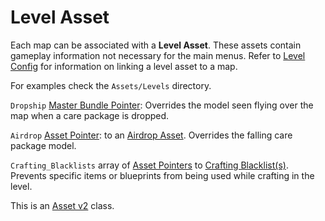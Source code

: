 Level Asset
===========

Each map can be associated with a **Level Asset**. These assets contain gameplay information not necessary for the main menus. Refer to [Level Config](LevelConfig.md) for information on linking a level asset to a map.

For examples check the `Assets/Levels` directory.

`Dropship` [Master Bundle Pointer](../MasterBundlePtr.md): Overrides the model seen flying over the map when a care package is dropped.

`Airdrop` [Asset Pointer](../AssetPtr.md): to an [Airdrop Asset](../AirdropAsset.md). Overrides the falling care package model.

`Crafting_Blacklists` array of [Asset Pointers](../AssetPtr.md) to [Crafting Blacklist(s)](../../Server%20Hosting/Extending%20Servers/CraftingBlacklistAsset.md). Prevents specific items or blueprints from being used while crafting in the level.

This is an [Asset v2](../Asset%20Types/AssetsV2.md) class.
